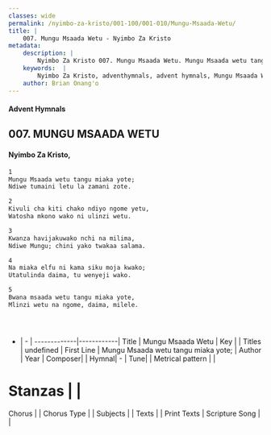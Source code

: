 ```yaml
---
classes: wide
permalink: /nyimbo-za-kristo/001-100/001-010/Mungu-Msaada-Wetu/
title: |
    007. Mungu Msaada Wetu - Nyimbo Za Kristo
metadata:
    description: |
        Nyimbo Za Kristo 007. Mungu Msaada Wetu. Mungu Msaada wetu tangu miaka yote; Ndiwe tumaini letu la zamani zote.  
    keywords:  |
        Nyimbo Za Kristo, adventhymnals, advent hymnals, Mungu Msaada Wetu, Mungu Msaada wetu tangu miaka yote;. 
    author: Brian Onang'o
---
```


#### Advent Hymnals
## 007. MUNGU MSAADA WETU
####  Nyimbo Za Kristo,

```txt
1
Mungu Msaada wetu tangu miaka yote;
Ndiwe tumaini letu la zamani zote.

2
Kivuli cha kiti chako ndiyo ngome yetu,
Watosha mkono wako ni ulinzi wetu.

3
Kwanza havijakuwako nchi na milima,
Ndiwe Mungu; chini yako twakaa salama.

4
Na miaka elfu ni kama siku moja kwako;
Utatulinda daima, tu wenyeji wako.

5
Bwana msaada wetu tangu miaka yote,
Mlinzi wetu na ngome, daima, milele.





```

- |   -  |
-------------|------------|
Title | Mungu Msaada Wetu |
Key |  |
Titles | undefined |
First Line | Mungu Msaada wetu tangu miaka yote; |
Author | 
Year | 
Composer| |
Hymnal|  - |
Tune|  |
Metrical pattern | |
# Stanzas |  |
Chorus |  |
Chorus Type |  |
Subjects | |
Texts |  |
Print Texts | 
Scripture Song |  |
    
